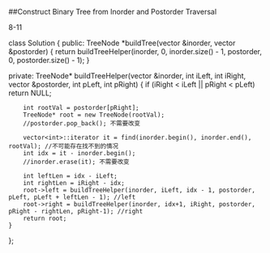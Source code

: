 ##Construct Binary Tree from Inorder and Postorder Traversal   

8-11

class Solution {
public:
	TreeNode *buildTree(vector<int> &inorder, vector<int> &postorder) {
		return buildTreeHelper(inorder, 0, inorder.size() - 1, postorder, 0, postorder.size() - 1);
	}

private:
	TreeNode* buildTreeHelper(vector<int> &inorder, int iLeft, int iRight, vector<int> &postorder, int pLeft, int pRight) {
		if (iRight < iLeft || pRight < pLeft) return NULL;

		int rootVal = postorder[pRight];
		TreeNode* root = new TreeNode(rootVal);
		//postorder.pop_back(); 不需要改变

		vector<int>::iterator it = find(inorder.begin(), inorder.end(), rootVal); //不可能存在找不到的情况
		int idx = it - inorder.begin();
		//inorder.erase(it); 不需要改变
		
		int leftLen = idx - iLeft;
		int rightLen = iRight - idx;
		root->left = buildTreeHelper(inorder, iLeft, idx - 1, postorder, pLeft, pLeft + leftLen - 1); //left
		root->right = buildTreeHelper(inorder, idx+1, iRight, postorder, pRight - rightLen, pRight-1); //right
		return root;
	}
}; 

